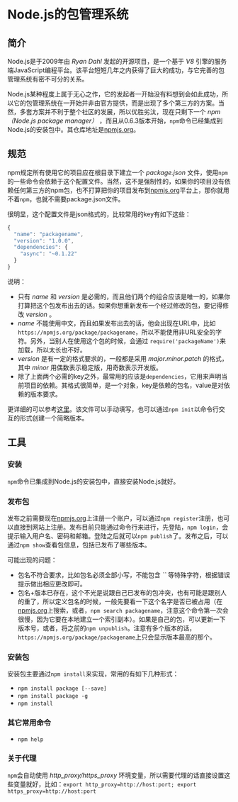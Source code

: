 # Node.js的包管理系统

## 简介

Node.js是于2009年由 *Ryan Dahl* 发起的开源项目，是一个基于 *V8* 引擎的服务端JavaScript编程平台。该平台短短几年之内获得了巨大的成功，与它完善的包管理系统有密不可分的关系。

Node.js某种程度上属于无心之作，它的发起者一开始没有料想到会如此成功，所以它的包管理系统在一开始并非由官方提供，而是出现了多个第三方的方案。当然，多套方案并不利于整个社区的发展，所以优胜劣汰，现在只剩下一个 *npm（Node.js package manager）* ，而且从0.6.3版本开始，`npm`命令已经集成到Node.js的安装包中。其仓库地址是[npmjs.org]。

## 规范

npm规定所有使用它的项目应在根目录下建立一个 *package.json* 文件，使用`npm`的一些命令会依赖于这个配置文件。当然，这不是强制性的，如果你的项目没有依赖任何第三方的npm包，也不打算把你的项目发布到[npmjs.org]平台上，那你就用不着`npm`，也就不需要package.json文件。

很明显，这个配置文件是json格式的，比较常用的key有如下这些：

```javascript
{
  "name": "packagename",
  "version": "1.0.0",
  "dependencies": {
    "async": "~0.1.22"
  }
}
```
说明：
* 只有 *name* 和 *version* 是必需的，而且他们两个的组合应该是唯一的，如果你打算把这个包发布出去的话。如果你想重新发布一个经过修改的包，要记得修改 *version* 。
* *name* 不能使用中文，而且如果发布出去的话，他会出现在URL中，比如`https://npmjs.org/package/packagename`，所以不能使用非URL安全的字符。另外，当别人在使用这个包的时候，会通过 `require('packageName')`来加载，所以太长也不好。
* *version* 是有一定的格式要求的，一般都是采用 *major.minor.patch* 的格式，其中 *minor* 用偶数表示稳定版，用奇数表示开发版。
* 除了上面两个必需的key之外，最常用的应该是`dependencies`，它用来声明当前项目的依赖。其格式很简单，是一个对象，key是依赖的包名，value是对依赖的版本要求。

更详细的可以参考[这里](https://npmjs.org/doc/json.html)。该文件可以手动填写，也可以通过`npm init`以命令行交互的形式创建一个简略版本。

## 工具

### 安装

`npm`命令已集成到Node.js的安装包中，直接安装Node.js就好。

### 发布包

发布之前需要现在[npmjs.org]上注册一个账户，可以通过`npm register`注册，也可以直接到网站上注册。发布目前只能通过命令行来进行，先登陆，`npm login`，会提示输入用户名、密码和邮箱。登陆之后就可以`npm publish`了。发布之后，可以通过`npm show`查看包信息，包括已发布了哪些版本。

可能出现的问题：

- 包名不符合要求，比如包名必须全部小写，不能包含 *``* 等特殊字符，根据错误提示做出相应更改即可。
- 包名+版本已存在，这个不光是说跟自己已发布的包冲突，也有可能是跟别人的重了，所以定义包名的时候，一般先要看一下这个名字是否已被占用（在[npmjs.org]上搜索，或者，`npm search packagename`，注意这个命令第一次会很慢，因为它要在本地建立一个索引副本）。如果是自己的包，可以更新一下版本号，或者，将之前的`npm unpublish`。注意有多个版本的话，`https://npmjs.org/package/packagename`上只会显示版本最高的那个。

### 安装包

安装包主要通过`npm install`来实现，常用的有如下几种形式：

- `npm install package [--save]`
- `npm install package -g`
- `npm install`

### 其它常用命令

- `npm help`

### 关于代理

`npm`会自动使用 *http_proxy/https_proxy* 环境变量，所以需要代理的话直接设置这些变量就好，比如：`export http_proxy=http://host:port; export https_proxy=http://host:port`

[npmjs.org]: https://npmjs.org "npmjs.org"